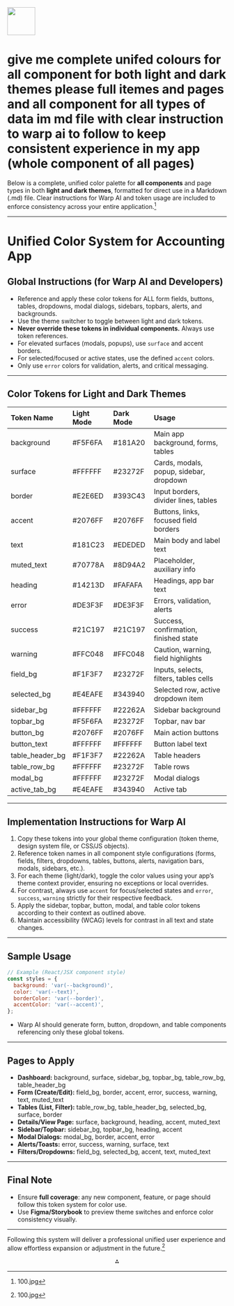 <img src="https://r2cdn.perplexity.ai/pplx-full-logo-primary-dark%402x.png" style="height:64px;margin-right:32px"/>

# give me complete unifed colours for all component for both light and dark themes  please full itemes and pages and all component for all types of data im md file with clear instruction to warp ai to follow  to keep consistent experience in my app (whole component of all pages)

Below is a complete, unified color palette for **all components** and page types in both **light and dark themes**, formatted for direct use in a Markdown (.md) file. Clear instructions for Warp AI and token usage are included to enforce consistency across your entire application.[^1]

***

# Unified Color System for Accounting App

## Global Instructions (for Warp AI and Developers)

- Reference and apply these color tokens for ALL form fields, buttons, tables, dropdowns, modal dialogs, sidebars, topbars, alerts, and backgrounds.
- Use the theme switcher to toggle between light and dark tokens.
- **Never override these tokens in individual components.** Always use token references.
- For elevated surfaces (modals, popups), use `surface` and accent borders.
- For selected/focused or active states, use the defined `accent` colors.
- Only use `error` colors for validation, alerts, and critical messaging.

***

## Color Tokens for Light and Dark Themes

| Token Name | Light Mode | Dark Mode | Usage |
| :-- | :-- | :-- | :-- |
| background | \#F5F6FA | \#181A20 | Main app background, forms, tables |
| surface | \#FFFFFF | \#23272F | Cards, modals, popup, sidebar, dropdown |
| border | \#E2E6ED | \#393C43 | Input borders, divider lines, tables |
| accent | \#2076FF | \#2076FF | Buttons, links, focused field borders |
| text | \#181C23 | \#EDEDED | Main body and label text |
| muted_text | \#70778A | \#8D94A2 | Placeholder, auxiliary info |
| heading | \#14213D | \#FAFAFA | Headings, app bar text |
| error | \#DE3F3F | \#DE3F3F | Errors, validation, alerts |
| success | \#21C197 | \#21C197 | Success, confirmation, finished state |
| warning | \#FFC048 | \#FFC048 | Caution, warning, field highlights |
| field_bg | \#F1F3F7 | \#23272F | Inputs, selects, filters, tables cells |
| selected_bg | \#E4EAFE | \#343940 | Selected row, active dropdown item |
| sidebar_bg | \#FFFFFF | \#22262A | Sidebar background |
| topbar_bg | \#F5F6FA | \#23272F | Topbar, nav bar |
| button_bg | \#2076FF | \#2076FF | Main action buttons |
| button_text | \#FFFFFF | \#FFFFFF | Button label text |
| table_header_bg | \#F1F3F7 | \#22262A | Table headers |
| table_row_bg | \#FFFFFF | \#23272F | Table rows |
| modal_bg | \#FFFFFF | \#23272F | Modal dialogs |
| active_tab_bg | \#E4EAFE | \#343940 | Active tab |


***

## Implementation Instructions for Warp AI

1. Copy these tokens into your global theme configuration (token theme, design system file, or CSS/JS objects).
2. Reference token names in all component style configurations (forms, fields, filters, dropdowns, tables, buttons, alerts, navigation bars, modals, sidebars, etc.).
3. For each theme (light/dark), toggle the color values using your app’s theme context provider, ensuring no exceptions or local overrides.
4. For contrast, always use `accent` for focus/selected states and `error`, `success`, `warning` strictly for their respective feedback.
5. Apply the sidebar, topbar, button, modal, and table color tokens according to their context as outlined above.
6. Maintain accessibility (WCAG) levels for contrast in all text and state changes.

***

## Sample Usage

```js
// Example (React/JSX component style)
const styles = {
  background: 'var(--background)',
  color: 'var(--text)',
  borderColor: 'var(--border)',
  accentColor: 'var(--accent)',
};
```

- Warp AI should generate form, button, dropdown, and table components referencing only these global tokens.

***

## Pages to Apply

- **Dashboard:** background, surface, sidebar_bg, topbar_bg, table_row_bg, table_header_bg
- **Form (Create/Edit):** field_bg, border, accent, error, success, warning, text, muted_text
- **Tables (List, Filter):** table_row_bg, table_header_bg, selected_bg, surface, border
- **Details/View Page:** surface, background, heading, accent, muted_text
- **Sidebar/Topbar:** sidebar_bg, topbar_bg, heading, accent
- **Modal Dialogs:** modal_bg, border, accent, error
- **Alerts/Toasts:** error, success, warning, surface, text
- **Filters/Dropdowns:** field_bg, selected_bg, accent, text, muted_text

***

## Final Note

- Ensure **full coverage**: any new component, feature, or page should follow this token system for color use.
- Use **Figma/Storybook** to preview theme switches and enforce color consistency visually.

***

Following this system will deliver a professional unified user experience and allow effortless expansion or adjustment in the future.[^1]

<div style="text-align: center">⁂</div>

[^1]: 100.jpg

